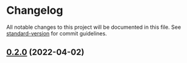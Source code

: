 # Changelog

All notable changes to this project will be documented in this file. See [standard-version](https://github.com/conventional-changelog/standard-version) for commit guidelines.

## [0.2.0](https://github.com/Lanseria/video-downloader/compare/v0.1.9...v0.2.0) (2022-04-02)
